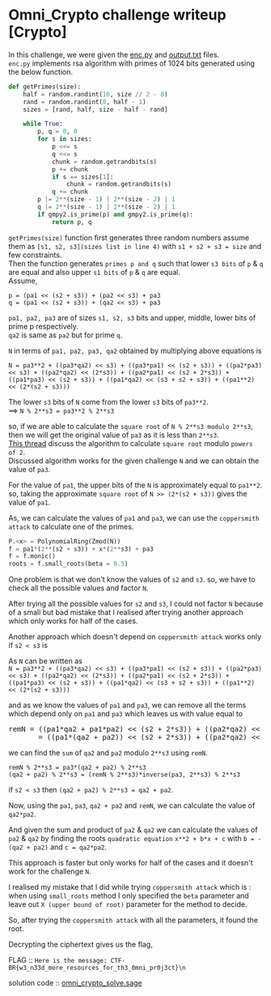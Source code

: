 # Omni_Crypto challenge writeup [Crypto]

In this challenge, we were given the [enc.py](https://github.com/S3v3ru5/CTF-writeups/blob/master/Pwn2Win2020/Omni_Crypto/enc.py) and [output.txt](https://github.com/S3v3ru5/CTF-writeups/blob/master/Pwn2Win2020/Omni_Crypto/output.txt) files.<br>
`enc.py` implements rsa algorithm with primes of 1024 bits generated using the below function.
```python
def getPrimes(size):
    half = random.randint(16, size // 2 - 8)
    rand = random.randint(8, half - 1)
    sizes = [rand, half, size - half - rand]

    while True:
        p, q = 0, 0
        for s in sizes:
            p <<= s
            q <<= s
            chunk = random.getrandbits(s)
            p += chunk 
            if s == sizes[1]:
                chunk = random.getrandbits(s)
            q += chunk
        p |= 2**(size - 1) | 2**(size - 2) | 1
        q |= 2**(size - 1) | 2**(size - 2) | 1
        if gmpy2.is_prime(p) and gmpy2.is_prime(q):
            return p, q
```
`getPrimes(size)` function first generates three random numbers assume them as `[s1, s2, s3](sizes list in line 4)` with `s1 + s2 + s3 = size` and
few constraints.<br>
Then the function generates `primes p and q` such that lower `s3 bits` of `p` & `q` are equal and also upper `s1 bits` of `p` & `q` are 
equal.<br>
Assume, 
```
p = (pa1 << (s2 + s3)) + (pa2 << s3) + pa3
q = (pa1 << (s2 + s3)) + (qa2 << s3) + pa3
```
`pa1, pa2, pa3` are of sizes `s1, s2, s3` bits and upper, middle, lower bits of prime p respectively.<br>
`qa2` is same as `pa2` but for prime `q`.

`N` in terms of `pa1, pa2, pa3, qa2` obtained by multiplying above equations is

`N = pa3**2 + ((pa3*qa2) << s3) + ((pa3*pa1) << (s2 + s3)) + ((pa2*pa3) << s3) + ((pa2*qa2) << (2*s3)) + ((pa2*pa1) << (s2 + 2*s3)) + ((pa1*pa3) << (s2 + s3)) + ((pa1*qa2) << (s3 + s2 + s3)) + ((pa1**2) << (2*(s2 + s3)))`

The lower `s3` bits of `N` come from the lower `s3` bits of `pa3**2`.<br>
==> `N % 2**s3 = pa3**2 % 2**s3`

so, if we are able to calculate the `square root` of `N % 2**s3 modulo 2**s3`, then we will get the original value of `pa3` as it is less than `2**s3`.<br>
[This thread](https://projecteuler.chat/viewtopic.php?t=3506) discuss the algorithm to calculate `square root` modulo `powers of 2`.<br>
Discussed algorithm works for the given challenge `N` and we can obtain the value of `pa3`.<br>

For the value of `pa1`, the upper bits of the `N` is approximately equal to `pa1**2`.
so, taking the approximate `square root` of `N >> (2*(s2 + s3))` gives the value of `pa1`.

As, we can calculate the values of `pa1` and `pa3`, we can use the `coppersmith attack` to calculate one of the primes.
```python
P.<x> = PolynomialRing(Zmod(N))
f = pa1*(2**(s2 + s3)) + x*(2**s3) + pa3
f = f.monic()
roots = f.small_roots(beta = 0.5)
```
One problem is that we don't know the values of `s2` and `s3`. so, we have to check all the possible values and factor `N`.

After trying all the possible values for `s2` and `s3`, I could not factor `N` because of a small but bad mistake that I realised
after trying another approach which only works for half of the cases.

Another approach which doesn't depend on `coppersmith attack` works only if `s2 < s3` is <br>

As `N` can be written as <br>
`N = pa3**2 + ((pa3*qa2) << s3) + ((pa3*pa1) << (s2 + s3)) + ((pa2*pa3) << s3) + ((pa2*qa2) << (2*s3)) + ((pa2*pa1) << (s2 + 2*s3)) + ((pa1*pa3) << (s2 + s3)) + ((pa1*qa2) << (s3 + s2 + s3)) + ((pa1**2) << (2*(s2 + s3)))`

and as we know the values of `pa1` and `pa3`, we can remove all the terms which depend only on `pa1` and `pa3` which leaves us with value equal to
<pre>
remN = ((pa1*qa2 + pa1*pa2) << (s2 + 2*s3)) + ((pa2*qa2) << (2*s3)) + ((pa3*qa2 + pa3*pa2) << s3)
	   = ((pa1*(qa2 + pa2)) << (s2 + 2*s3)) + ((pa2*qa2) << (2*s3)) + ((pa3*(qa2 + pa2)) << s3)
</pre>
we can find the `sum` of `qa2` and `pa2` modulo `2**s3` using `remN`.
```
remN % 2**s3 = pa3*(qa2 + pa2) % 2**s3
(qa2 + pa2) % 2**s3 = (remN % 2**s3)*inverse(pa3, 2**s3) % 2**s3
```
if `s2 < s3` then `(qa2 + pa2) % 2**s3 = qa2 + pa2`.

Now, using the `pa1`, `pa3`, `qa2 + pa2` and `remN`, we can calculate the value of `qa2*pa2`.

And given the sum and product of `pa2` & `qa2` we can calculate the values of `pa2` & `qa2` by finding the roots `quadratic equation` `x**2 + b*x + c` with `b = -(qa2 + pa2)` and `c = qa2*pa2`.

This approach is faster but only works for half of the cases and it doesn't work for the challenge `N`.

I realised my mistake that I did while trying `coppersmith attack` which is : 
when using `small_roots` method I only specified the `beta` parameter and leave out `X (upper bound of root)` parameter for the method to decide.

So, after trying the `coppersmith attack` with all the parameters, it found the root.

Decrypting the ciphertext gives us the flag,

FLAG :: `Here is the message: CTF-BR{w3_n33d_more_resources_for_th3_0mni_pr0j3ct}\n`

solution code :: [omni_crypto_solve.sage](https://github.com/S3v3ru5/CTF-writeups/blob/master/Pwn2Win2020/Omni_Crypto/omni_crypto_solve.sage)


